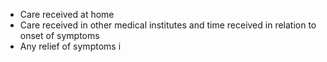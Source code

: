 - Care received at home
- Care received in other medical institutes and time received in relation to onset of symptoms
- Any relief of symptoms i